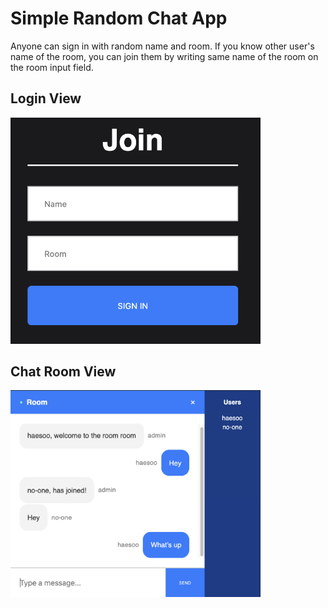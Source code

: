 # Simple Random Chat App

Anyone can sign in with random name and room. If you know other user's name of the room, you can join them by writing same name of the room on the room input field.

## Login View
<img src="./src/images/login.png" width=400>

## Chat Room View
<img src="./src/images/chat.png" width=400>
